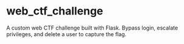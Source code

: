 # web_ctf_challenge
A custom web CTF challenge built with Flask. Bypass login, escalate privileges, and delete a user to capture the flag.
